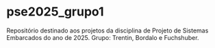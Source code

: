 # pse2025_grupo1
Repositório destinado aos projetos da disciplina de Projeto de Sistemas Embarcados do ano de 2025. Grupo: Trentin, Bordalo e Fuchshuber.
